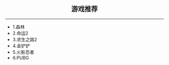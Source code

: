 <!DOCTYPE html>
<html>
	<head>
		<meta charset="utf-8">
		<title>秦晓宇的游戏</title>
	</head>
	<body>
		<h2 align="center">游戏推荐</h2>
		<hr>
		<ul>
			<li>1.森林</li>
			<li>2.命运2</li>
			<li>3.求生之路2</li>
			<li>4.金铲铲</li>
			<li>5.火影忍者</li>
			<li>6.PUBG</li>
		</ul>
	</body>
</html>
